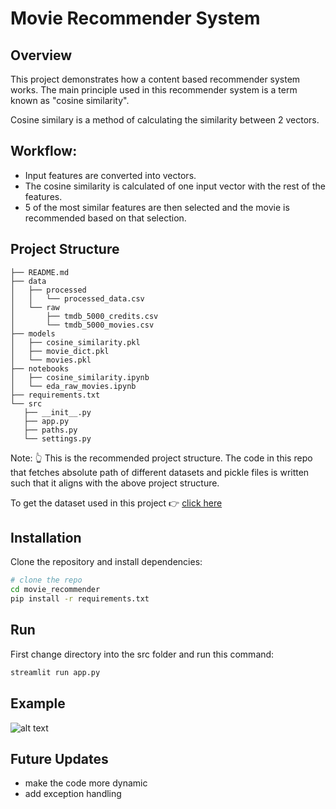# Movie Recommender System

## Overview

This project demonstrates how a content based recommender system works. The main principle used in this recommender system is a term known as "cosine similarity". 

Cosine similary is a method of calculating the similarity between 2 vectors.

## Workflow:
 - Input features are converted into vectors.
 - The cosine similarity is calculated of one input vector with the rest of the features.
 - 5 of the most similar features are then selected and the movie is recommended based on that selection.

 ## Project Structure

 ```plaintext
├── README.md
├── data
│   ├── processed
│   │   └── processed_data.csv
│   └── raw
│       ├── tmdb_5000_credits.csv
│       └── tmdb_5000_movies.csv
├── models
│   ├── cosine_similarity.pkl
│   ├── movie_dict.pkl
│   └── movies.pkl
├── notebooks
│   ├── cosine_similarity.ipynb
│   └── eda_raw_movies.ipynb
├── requirements.txt
└── src
    ├── __init__.py
    ├── app.py
    ├── paths.py
    └── settings.py
```
Note: 👆 This is the recommended project structure. The code in this repo that fetches absolute path of different datasets and pickle files is written such that it aligns with the above project structure.

To get the dataset used in this project 👉 [click here](https://www.kaggle.com/datasets/tmdb/tmdb-movie-metadata)

## Installation

Clone the repository and install dependencies:

```bash
# clone the repo
cd movie_recommender
pip install -r requirements.txt
```

## Run

First change directory into the src folder and run this command:

```bash
streamlit run app.py
```

## Example
![alt text](<img/Screenshot 2024-08-20 at 4.12.24 PM.png>)
 
## Future Updates

- make the code more dynamic
- add exception handling